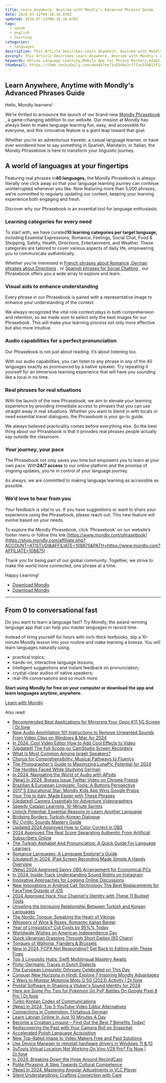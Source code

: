 ```yaml
---
title: Learn Anywhere, Anytime with Mondly's Advanced Phrases Guide
date: 2024-07-12T08:16:10.878Z
updated: 2024-07-13T08:16:10.878Z
tags:
  - speak
  - english
  - learning
categories:
  - languages
description: This Article Describes Learn Anywhere, Anytime with Mondly's Advanced Phrases Guide
excerpt: This Article Describes Learn Anywhere, Anytime with Mondly's Advanced Phrases Guide
keywords: Online Language Learning,Mobile App for Phrase Mastery,Adaptive Language Curriculum,Flexible Language Education,Language Learning Guide,E-Learning for Language Enhancement,Phrase Learning Strategy
thumbnail: https://thmb.techidaily.com/dedd47ee71c6540e2cfffac02b623f1cf3c7cf338a66452083b2b419452eed1f.jpg
---
```


## Learn Anywhere, Anytime with Mondly's Advanced Phrases Guide

Hello, Mondly learners!

 We’re thrilled to announce the launch of our brand-new [Mondly Phrasebook](https://shop.mondly.com/affiliate.php?ACCOUNT=ATISTUDI&AFFILIATE=108875&PATH=https://www.mondly.com?AFFILIATE=108875) , a game-changing addition to our website. Our mission at Mondly has always been to make language learning fun, easy, and accessible for everyone, and this innovative feature is a giant leap toward that goal.

 Whether you’re an adventurous traveler, a casual language learner, or have ever wondered how to say something in Spanish, Mandarin, or Italian, the Mondly Phrasebook is here to transform your linguistic journey.

## A world of languages at your fingertips

 Featuring real phrases in**40 languages,** the Mondly Phrasebook is always literally one click away so that your language learning journey can continue uninterrupted whenever you like. Now featuring more than 5,000 phrases, we’re committed to regularly updating our content, keeping your learning experience both engaging and fresh.

 Discover why our Phrasebook is an essential tool for language enthusiasts.

### Learning categories for every need

 To start with, we have curated**10 learning categories per target language,** including Essential Expressions, Romance, Feelings, Social Chat, Food & Shopping, Safety, Health, Directions, Entertainment, and Weather. These categories are tailored to cover various aspects of daily life, empowering you to communicate authentically.

 Whether you’re interested in [French phrases about Romance](https://shop.mondly.com/affiliate.php?ACCOUNT=ATISTUDI&AFFILIATE=108875&PATH=https://www.mondly.com?AFFILIATE=108875) ,[German phrases about Directions](https://shop.mondly.com/affiliate.php?ACCOUNT=ATISTUDI&AFFILIATE=108875&PATH=https://www.mondly.com?AFFILIATE=108875) , or [Spanish phrases for Social Chatting](https://shop.mondly.com/affiliate.php?ACCOUNT=ATISTUDI&AFFILIATE=108875&PATH=https://www.mondly.com?AFFILIATE=108875) , our Phrasebook offers you a wide array to explore and learn.

### Visual aids to enhance understanding

 Every phrase in our Phrasebook is paired with a representative image to enhance your understanding of the context.

 We always recognized the vital role context plays in both comprehension and retention, so we made sure to select only the best images for our Phrasebook. This will make your learning process not only more effective but also more intuitive.

### Audio capabilities for a perfect pronunciation

Our Phrasebook is not just about reading; it’s about listening too.

 With our audio capabilities, you can listen to any phrase in any of the 40 languages exactly as pronounced by a native speaker. Try repeating it yourself for an immersive learning experience that will have you sounding like a local in no time.

### Real phrases for real situations

 With the launch of the new Phrasebook, we aim to elevate your learning experience by providing immediate access to phrases that you can use straight away in real situations. Whether you want to blend in with locals or need essential travel dialogues, the Phrasebook is your go-to guide.

 We always believed practicality comes before everything else. So the best thing about our Phrasebook is that it provides real phrases people actually say outside the classroom.

### Your journey, your pace

 The Phrasebook not only saves you time but empowers you to learn at your own pace. With**24/7 access** to our online platform and the promise of ongoing updates, you’re in control of your language journey.

 As always, we are committed to making language learning as accessible as possible.

### We’d love to hear from you

 Your feedback is vital to us. If you have suggestions or want to share your experience using the Phrasebook, please reach out. This new feature will evolve based on your needs.

 To explore the Mondly Phrasebook, click ‘Phrasebook’ on our website’s footer menu or follow this link:[https://www.mondly.com/phrasebook](https://shop.mondly.com/affiliate.php?ACCOUNT=ATISTUDI&AFFILIATE=108875&PATH=https://www.mondly.com?AFFILIATE=108875) .

 Thank you for being part of our global community. Together, we strive to make the world more connected, one phrase at a time.

Happy Learning!

* [Download Mondly](https://www.facebook.com/sharer/sharer.php?u=https%3A%2F%2Fwww.mondly.com%2Fblog%2Fmondly-phrasebook%2F&t=Introducing+Mondly%E2%80%99s+New+Phrasebook "Share on Facebook")
* [Download Mondly](https://shop.mondly.com/affiliate.php?ACCOUNT=ATISTUDI&AFFILIATE=108875&PATH=https://www.mondly.com?AFFILIATE=108875)

---

## From 0 to conversational fast

 Do you want to learn a language fast? Try Mondly, the award-winning language app that can help you master languages in record time.

 Instead of tiring yourself for hours with inch-thick textbooks, slip a 10-minute Mondly lesson into your routine and make learning a breeze. You will learn languages naturally using:

* practical topics;
* hands-on, interactive language lessons;
* intelligent suggestions and instant feedback on pronunciation;
* crystal-clear audios of native speakers;
* real-life conversations and so much more.

 **Start using Mondly for free on your computer or download the app and learn languages anytime, anywhere.**

[Learn with Mondly](https://adjt.mondly.com/5ixfg4k?campaign=blog-post-id-8713&fallback=https%3A%2F%2Fapp.mondly.com%3Futm%5Fmedium%3Dblog%5Fblog-post-id-8713%26utm%5Fsource%3Dblog-post-id-8713&redirect%5Fmacos=https%3A%2F%2Fapp.mondly.com%3Futm%5Fmedium%3Dblog%5Fblog-post-id-8713%26utm%5Fsource%3Dblog-post-id-8713&redirect%5Fandroid=https%3A%2F%2Fplay.google.com%2Fstore%2Fapps%2Fdetails%3Fid%3Dcom.atistudios.mondly.languages%3Futm%5Fmedium%3Dblog%5Fblog-post-id-8713%26utm%5Fsource%3Dblog-post-id-8713&redirect%5Fios=https%3A%2F%2Fapps.apple.com%2Fapp%2Fapple-store%2Fid987873536%3Fpt%3D78954800%26ct%3Dblog-post-id-8713%26mt%3D8 "Learn with Mondly")

<ins class="adsbygoogle"
     style="display:block"
     data-ad-format="autorelaxed"
     data-ad-client="ca-pub-7571918770474297"
     data-ad-slot="1223367746"></ins>



<ins class="adsbygoogle"
     style="display:block"
     data-ad-client="ca-pub-7571918770474297"
     data-ad-slot="8358498916"
     data-ad-format="auto"
     data-full-width-responsive="true"></ins>



<span class="atpl-alsoreadstyle">Also read:</span>
<div><ul>
<li><a href="https://screen-mirror.techidaily.com/recommended-best-applications-for-mirroring-your-oppo-k11-5g-screen-drfone-by-drfone-android/"><u>Recommended Best Applications for Mirroring Your Oppo K11 5G Screen | Dr.fone</u></a></li>
<li><a href="https://sound-tweaking.techidaily.com/new-audio-annihilation-101-instructions-to-remove-unwanted-sounds-from-video-clips-on-windows-and-mac-for-2024/"><u>New Audio Annihilation 101 Instructions to Remove Unwanted Sounds From Video Clips on Windows & Mac for 2024</u></a></li>
<li><a href="https://ai-vdieo-software.techidaily.com/in-2024-cool-video-editor-how-to-add-cool-effects-to-video/"><u>In 2024, Cool Video Editor How to Add Cool Effects to Video</u></a></li>
<li><a href="https://video-screen-grab.techidaily.com/updated-the-full-scoop-on-camstudio-screen-recorders/"><u>[Updated] The Full Scoop on CamStudio Screen Recorders</u></a></li>
<li><a href="https://mondly-stories.techidaily.com/what-is-most-common-among-israeli-speakers/"><u>What Is Most Common Among Israeli Speakers?</u></a></li>
<li><a href="https://mondly-stories.techidaily.com/chorus-for-comprehensibility-musical-pathways-to-fluency/"><u>Chorus for Comprehensibility: Musical Pathways to Fluency</u></a></li>
<li><a href="https://some-approaches.techidaily.com/the-photographers-guide-to-maximizing-lunapic-potential-for-2024/"><u>The Photographer's Guide to Maximizing LunaPic Potential for 2024</u></a></li>
<li><a href="https://mondly-stories.techidaily.com/the-hurdles-faced-while-studying-german/"><u>The Hurdles Faced While Studying German</u></a></li>
<li><a href="https://extra-guidance.techidaily.com/in-2024-navigating-the-world-of-audio-with-apods/"><u>In 2024, Navigating the World of Audio with APods</u></a></li>
<li><a href="https://twitter-videos.techidaily.com/new-in-2024-bypass-issue-twitter-video-on-chrome-freeze/"><u>[New] In 2024, Bypass Issue  Twitter Video on Chrome Freeze</u></a></li>
<li><a href="https://mondly-stories.techidaily.com/brazilian-and-european-linguistic-tools-a-buttons-perspective/"><u>Brazilian & European Linguistic Tools: A Buttons Perspective</u></a></li>
<li><a href="https://mondly-stories.techidaily.com/2017s-educational-star-mondly-kids-app-wins-google-praise/"><u>2017'S Educational Star: Mondly Kids App Wins Google Praise</u></a></li>
<li><a href="https://mondly-stories.techidaily.com/your-trip-to-italy-made-easier-with-these-phrases/"><u>Your Trip to Italy, Made Easier with These Phrases</u></a></li>
<li><a href="https://extra-hints.techidaily.com/updated-camera-essentials-for-adventure-videographers/"><u>[Updated] Camera Essentials for Adventure Videographers</u></a></li>
<li><a href="https://mondly-stories.techidaily.com/speedy-catalan-learning-10-minute-sprints/"><u>Speedy Catalan Learning, 10-Minute Sprints</u></a></li>
<li><a href="https://mondly-stories.techidaily.com/unlock-potential-essential-reasons-to-learn-another-language/"><u>Unlock Potential: Essential Reasons to Learn Another Language</u></a></li>
<li><a href="https://mondly-stories.techidaily.com/bridging-borders-turkish-korean-dialogue/"><u>Bridging Borders: Turkish-Korean Dialogue</u></a></li>
<li><a href="https://mondly-stories.techidaily.com/ru-cyrillic-sounds-mastery-guide/"><u>RU Cyrillic Sounds Mastery Guide</u></a></li>
<li><a href="https://ai-editing-video.techidaily.com/updated-2024-approved-how-to-color-correct-in-obs/"><u>Updated 2024 Approved How to Color Correct in OBS</u></a></li>
<li><a href="https://youtube-help.techidaily.com/2024-approved-the-real-score-separating-authentic-from-artificial-subscribers-online/"><u>2024 Approved  The Real Score  Separating Authentic From Artificial Subscribers Online</u></a></li>
<li><a href="https://mondly-stories.techidaily.com/the-turkish-alphabet-and-pronunciation-a-quick-guide-for-language-learners/"><u>The Turkish Alphabet And Pronunciation: A Quick Guide For Language Learners</u></a></li>
<li><a href="https://mondly-stories.techidaily.com/romance-languages-a-language-explorers-guide/"><u>Romance Languages: A Language Explorer's Guide</u></a></li>
<li><a href="https://screen-recording.techidaily.com/updated-in-2024-ipad-screen-recording-made-simple-a-handy-overview/"><u>[Updated] In 2024, IPad Screen Recording Made Simple  A Handy Overview</u></a></li>
<li><a href="https://screen-sharing-recording.techidaily.com/new-2024-approved-savvy-obs-arrangement-for-economical-pcs/"><u>[New] 2024 Approved  Savvy OBS Arrangement for Economical PCs</u></a></li>
<li><a href="https://instagram-video-recordings.techidaily.com/in-2024-inside-track-understanding-sound-rights-on-instagram/"><u>In 2024, Inside Track  Understanding Sound Rights on Instagram</u></a></li>
<li><a href="https://screen-sharing-recording.techidaily.com/innovative-approaches-for-logging-online-discussions/"><u>Innovative Approaches for Logging Online Discussions</u></a></li>
<li><a href="https://voice-adjusting.techidaily.com/new-innovations-in-android-call-technology-the-best-replacements-for-facetime-outside-of-ios/"><u>New Innovations in Android Call Technology The Best Replacements for FaceTime Outside of iOS</u></a></li>
<li><a href="https://youtube-blog.techidaily.com/approved-hack-your-channels-identity-with-these-11-budget-tools/"><u>2024 Approved  Hack Your Channel's Identity with These 11 Budget Tools</u></a></li>
<li><a href="https://mondly-stories.techidaily.com/unveiling-the-intriguing-relationship-between-turkish-and-korean-languages/"><u>Unveiling the Intriguing Relationship Between Turkish and Korean Languages</u></a></li>
<li><a href="https://mondly-stories.techidaily.com/the-nordic-tongue-speaking-the-heart-of-vikings/"><u>The Nordic Tongue: Speaking the Heart of Vikings</u></a></li>
<li><a href="https://mondly-stories.techidaily.com/whispers-of-wine-and-roses-romantic-italian-banter/"><u>Whispers of Wine & Roses: Romantic Italian Banter</u></a></li>
<li><a href="https://mondly-stories.techidaily.com/1719579254555-year-of-linguistics-cut-costs-by-95-today/"><u>Year of Linguistics? Cut Costs by 95%% Today</u></a></li>
<li><a href="https://mondly-stories.techidaily.com/worldwide-wishes-on-american-independence-day/"><u>Worldwide Wishes on American Independence Day</u></a></li>
<li><a href="https://mondly-stories.techidaily.com/quick-ukrainian-grasping-through-short-dailies-93-chars/"><u>Quick Ukrainian Grasping Through Short Dailies (93 Chars)</u></a></li>
<li><a href="https://mondly-stories.techidaily.com/tongues-of-wallonia-flanders-and-brussels/"><u>Tongues of Wallonia, Flanders & Brussels</u></a></li>
<li><a href="https://video-ai-editor.techidaily.com/new-in-2024-fcpx-not-responding-get-back-to-editing-with-these-fixes/"><u>New In 2024, FCPX Not Responding? Get Back to Editing with These Fixes</u></a></li>
<li><a href="https://mondly-stories.techidaily.com/1719579728851-top-3-linguistic-hubs-swift-multilingual-mastery-awaits/"><u>Top 3 Linguistic Hubs: Swift Multilingual Mastery Awaits</u></a></li>
<li><a href="https://mondly-stories.techidaily.com/proto-germanic-traces-in-dutch-dialects/"><u>Proto-Germanic Traces in Dutch Dialects</u></a></li>
<li><a href="https://mondly-stories.techidaily.com/the-european-linguistic-odyssey-celebrated-on-this-day/"><u>The European Linguistic Odyssey Celebrated on This Day</u></a></li>
<li><a href="https://mondly-stories.techidaily.com/conquer-new-horizons-in-hindi-explore-7-inspiring-mondly-advantages/"><u>Conquer New Horizons in Hindi: Explore 7 Inspiring Mondly Advantages</u></a></li>
<li><a href="https://android-location-track.techidaily.com/2-ways-to-monitor-motorola-moto-g-5g-2023-activity-drfone-by-drfone-virtual-android/"><u>2 Ways to Monitor Motorola Moto G 5G (2023) Activity | Dr.fone</u></a></li>
<li><a href="https://extra-support.techidaily.com/pivotal-software-in-shaping-a-vtubers-sound-identity-for-2024/"><u>Pivotal Software in Shaping a Vtuber's Sound Identity for 2024</u></a></li>
<li><a href="https://pokemon-go-android.techidaily.com/here-are-some-pro-tips-for-pokemon-go-pvp-battles-on-google-pixel-8-pro-drfone-by-drfone-virtual-android/"><u>Here are Some Pro Tips for Pokemon Go PvP Battles On Google Pixel 8 Pro | Dr.fone</u></a></li>
<li><a href="https://mondly-stories.techidaily.com/turko-korean-codex-of-communications/"><u>Turko-Korean Codex of Communications</u></a></li>
<li><a href="https://facebook-record-videos.techidaily.com/new-in-2024-top-5-youtube-video-editor-alternatives/"><u>[New] In 2024, Top 5 YouTube Video Editor Alternatives</u></a></li>
<li><a href="https://mondly-stories.techidaily.com/connections-in-commotion-flirtatious-german/"><u>Connections in Commotion: Flirtatious German</u></a></li>
<li><a href="https://mondly-stories.techidaily.com/1719578058069-learn-latvian-online-in-just-10-minutes-a-day/"><u>Learn Latvian Online In Just 10 Minutes A Day</u></a></li>
<li><a href="https://mondly-stories.techidaily.com/1719574769106-become-a-croatian-linguist-find-out-the-best-7-benefits-today/"><u>Become a Croatian Linguist – Find Out the Best 7 Benefits Today!</u></a></li>
<li><a href="https://tiktok-videos.techidaily.com/rediscovering-the-past-with-your-camera-roll-on-snapchat/"><u>Rediscovering the Past with Your Camera Roll on Snapchat</u></a></li>
<li><a href="https://mondly-stories.techidaily.com/accelerated-polish-language-acquisition/"><u>Accelerated Polish Language Acquisition</u></a></li>
<li><a href="https://video-creation-software.techidaily.com/new-top-rated-image-to-video-makers-free-and-paid-solutions/"><u>New Top-Rated Image to Video Makers Free and Paid Solutions</u></a></li>
<li><a href="https://techidaily.com/use-device-manager-to-reinstall-hardware-drivers-in-windows-11-and-10-by-drivereasy-guide/"><u>Use Device Manager to reinstall hardware drivers in Windows 11 & 10</u></a></li>
<li><a href="https://location-fake.techidaily.com/3utools-virtual-location-not-working-on-vivo-v29-pro-fix-now-drfone-by-drfone-virtual-android/"><u>3uTools Virtual Location Not Working On Vivo V29 Pro? Fix Now | Dr.fone</u></a></li>
<li><a href="https://screen-capture.techidaily.com/in-2024-breaking-down-the-hype-around-recordcast/"><u>In 2024, Breaking Down the Hype Around RecordCast</u></a></li>
<li><a href="https://mondly-stories.techidaily.com/polite-phrasing-a-step-towards-cultural-competence/"><u>Polite Phrasing: A Step Towards Cultural Competence</u></a></li>
<li><a href="https://video-screen-grab.techidaily.com/new-in-2024-mastering-angular-adjustments-in-vlc-player/"><u>[New] In 2024, Mastering Angular Adjustments in VLC Player</u></a></li>
<li><a href="https://mondly-stories.techidaily.com/silent-understandings-crafting-connection-with-care/"><u>Silent Understandings: Crafting Connection with Care</u></a></li>
</ul></div>

